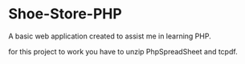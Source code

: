 # Shoe-Store-PHP
A basic web application created to assist me in learning PHP.


for this project to work you have to unzip PhpSpreadSheet and tcpdf.
